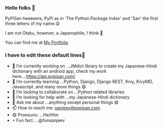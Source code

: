 ### Hello folks 👋

PyPiSan heeeeere, PyPi as in 'The Python Package Index' and 'San' the first three letters of my name.😜

I am not Otaku, however, a Japanophile, I think 🤔

You can find me at [My Portfolio](https://www.pypisan.com)
<!--
**PyPiSan/PyPisan** is a ✨ _special_ ✨ repository because its `README.md` (this file) appears on your GitHub profile.-->

### I have to edit these default lines🤣
- 🔭 I’m currently working on ...JMdict library to create my Japanese-Hindi dictionary with an andriod app, 
     check my work here....https://api.pypisan.com/
- 🌱 I’m currently learning ...Python, Django, Django REST, Kivy, KivyMD, Javascript..and many more things 😄
- 👯 I’m looking to collaborate on ...Python related libraries
- 🤔 I’m looking for help with ...my Japanese-Hindi dictionary
- 💬 Ask me about ...anything except personal things 😄
- 📫 How to reach me: sanjeev@pypisan.com
- 😄 Pronouns: ...He/Him
- ⚡ Fun fact: ...@funsanjeev
